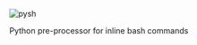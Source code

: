 ![pysh](http://www.forhadahmed.net/github/pysh-logo.png)

Python pre-processor for inline bash commands
